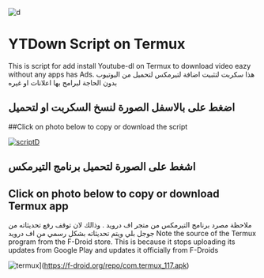 ![d](https://user-images.githubusercontent.com/87449416/125830950-dfd14971-705d-4473-8d7c-5cf0d9558acd.png)
# YTDown Script on Termux
This is script for add install Youtube-dl on Termux to download video eazy without any apps has Ads.
هذا سكربت لتثبيت اضافة لتيرمكس لتحميل من اليوتيوب بدون الحاجة لبرامج بها اعلانات او غيره

## اضغط على بالاسفل  الصورة لنسخ السكربت او لتحميل
##Click on photo below to copy or download the script

[![scriptD](https://user-images.githubusercontent.com/87449416/126016289-0e63dc56-3a26-4e91-b9f5-7bfe84861666.png)](https://raw.githubusercontent.com/3nid/YtDown/main/setup)

## اشغط على الصورة لتحميل برنامج التيرمكس
## Click on photo below to copy or download Termux app
ملاحظة مصرد برنامج التيرمكس من متجر اف درويد . وذالك لان توقف رفع تحديثاته من جوجل بلي ويتم تحديثاته بشكل رسمي من اف درويد
Note the source of the Termux program from the F-Droid store. This is because it stops uploading its updates from Google Play and updates it officially from F-Droids

![termux](https://user-images.githubusercontent.com/87449416/126016588-0345f44a-376e-4ce0-97ea-ed4f7ce24f9c.png)](https://f-droid.org/repo/com.termux_117.apk)

